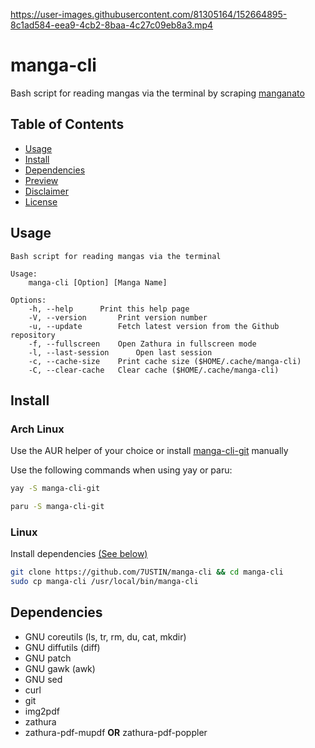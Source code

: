 https://user-images.githubusercontent.com/81305164/152664895-8c1ad584-eea9-4cb2-8baa-4c27c09eb8a3.mp4

# manga-cli

Bash script for reading mangas via the terminal by scraping [manganato](https://manganato.com/)

## Table of Contents

- [Usage](#Usage)
- [Install](#Install)
- [Dependencies](#Dependencies)
- [Preview](https://user-images.githubusercontent.com/81305164/152664895-8c1ad584-eea9-4cb2-8baa-4c27c09eb8a3.mp4)
- [Disclaimer](./DISCLAIMER.md)
- [License](./LICENSE.md)

## Usage

```text
Bash script for reading mangas via the terminal

Usage:
	manga-cli [Option] [Manga Name]

Options:
	-h, --help		Print this help page
	-V, --version		Print version number
	-u, --update		Fetch latest version from the Github repository
	-f, --fullscreen	Open Zathura in fullscreen mode 
	-l, --last-session    	Open last session
	-c, --cache-size	Print cache size ($HOME/.cache/manga-cli)
	-C, --clear-cache	Clear cache ($HOME/.cache/manga-cli)
```

## Install

### Arch Linux

Use the AUR helper of your choice or install [manga-cli-git](https://aur.archlinux.org/packages/manga-cli-git) manually

Use the following commands when using yay or paru:

```sh
yay -S manga-cli-git
```

```sh
paru -S manga-cli-git
```

### Linux

Install dependencies [(See below)](#Dependencies)

```sh
git clone https://github.com/7USTIN/manga-cli && cd manga-cli
sudo cp manga-cli /usr/local/bin/manga-cli
```

## Dependencies

- GNU coreutils (ls, tr, rm, du, cat, mkdir)
- GNU diffutils (diff)
- GNU patch
- GNU gawk (awk)
- GNU sed
- curl
- git
- img2pdf
- zathura
- zathura-pdf-mupdf **OR** zathura-pdf-poppler

